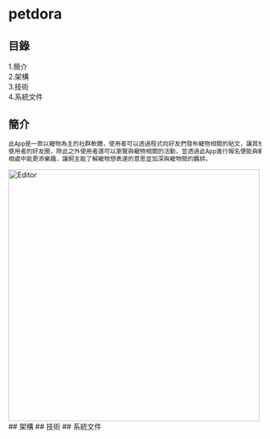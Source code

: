 # petdora
## 目錄
1.簡介  
2.架構  
3.技術  
4.系統文件
## 簡介
```sh
此App是一款以寵物為主的社群軟體，使用者可以透過程式向好友們發布寵物相關的貼文，讓其他使用者留言、分享，並且會在每天固定時間進行好友抽卡，擴增
使用者的好友圈，除此之外使用者還可以瀏覽與寵物相關的活動，並透過此App進行報名便能與寵物一同參加活動，雙向寵物翻譯功能，讓使用者與寵物平時的
相處中能更添樂趣，讓飼主能了解寵物想表達的意思並加深與寵物間的羈絆。
```
<img src="https://i.imgur.com/DBir1VH.jpg" alt="Editor" width="500">
## 架構
## 技術
## 系統文件
